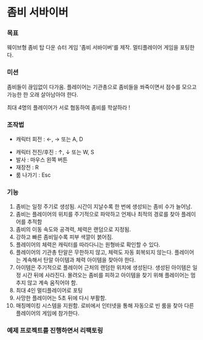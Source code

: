 # 좀비 서바이버

### 목표

웨이브형 좀비 탑 다운 슈터 게임 '좀비 서바이버'를 제작. 멀티플레이어 게임을 포팅한다.

### 미션

좀비들이 끊임없이 다가옴. 플레이어는 기관총으로 좀비들을 쏴죽이면서 점수를 모으고 가능한 한 오래 살아남아야 한다.

최대 4명의 플레이어가 서로 협동하여 좀비를 학살하라 !

### 조작법

- 캐릭터 회전 : ←, → 또는 A, D

* 캐릭터 전진/후진 : ↑, ↓ 또는 W, S
* 발사 : 마우스 왼쪽 버튼
* 재장전 : R
* 룸 나가기 : Esc

### 기능

1. 좀비는 일정 주기로 생성됨. 시간이 지날수록 한 번에 생성되는 좀비 수가 늘어남.
2. 좀비는 플레이어의 위치를 주기적으로 파악하고 언제나 최적의 경로를 찾아 플레이어를 추적함
3. 좀비의 이동 속도와 공격력, 체력은 랜덤으로 지정됨.
4. 강하고 빠른 좀비일수록 피부 색깔이 붉어짐.
5. 플레이어의 체력은 캐릭터를 따라다니는 원형바로 확인할 수 있다.
6. 플레이어의 기관총 탄알은 무한하지 않고, 체력도 자동 회복되지 않는다. 플레이어는 계속해서 탄알 아이템과 체력 아이템을 찾아야 한다.
7. 아이템은 주기적으로 플레이어 근처의 랜덤한 위치에 생성된다. 생성된 아이템은 일정 시간 뒤에 사라진다. 몰려오는 좀비를 피하고 아이템을 찾기 위해 플레이어는 멈추지 않고 계속 움직어야 함.
8. 최대 4인 멀티플레이어로 포팅
9. 사망한 플레이어는 5초 뒤에 다시 부활함.
10. 매칭메이킹 시스템을 지원함. 로비에서 인터넷을 통해 자동으로 빈 룸을 찾아 다른 플레이어의 게임에 참가한다.

### 예제 프로젝트를 진행하면서 리팩토링

<!-- - 재장전 처리 메서드

  - before

    ```C#
    private IEnumerator ReloadRoutine() {
        // 현재 상태를 재장전 중 상태로 전환
        state = State.Reloading;

        gunAudioPlayer.PlayOneShot(reloadClip);

        // 재장전 소요 시간 만큼 처리를 쉬기
        yield return new WaitForSeconds(reloadTime);

        //탄창에 채울 탄알을 계산
        int ammoToFill = magCapacity - magAmmo;

        // 탄창에 채워야 할 탄알이 남은 타일보다 많다면
        // 채워야 할 탄알 수를 남은 탄알 수에 맞춰 줄임
        if (ammoRemain < ammoToFill)
        {
            ammoToFill =  ammoRemain;
        }
        //탄창을 채움
        magAmmo += ammoToFill;
        //남은 탄알에서 탄창을 채운만틈 탄알을 뺌
        ammoRemain -= ammoToFill;

        // 총의 현재 상태를 발사 준비된 상태로 변경
        state = State.Ready;
    }
    ``` -->
